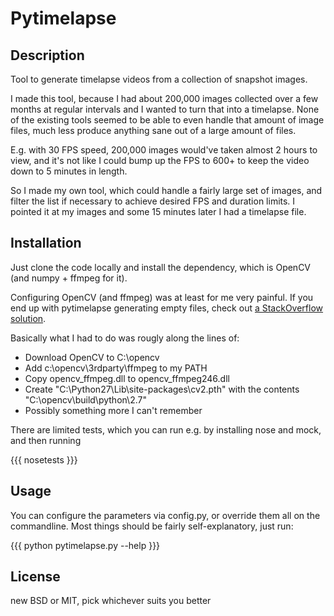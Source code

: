 # Pytimelapse

## Description

Tool to generate timelapse videos from a collection of snapshot images.

I made this tool, because I had about 200,000 images collected over a few months at regular intervals and I wanted to turn that into a timelapse. None of the existing tools seemed to be able to even handle that amount of image files, much less produce anything sane out of a large amount of files.

E.g. with 30 FPS speed, 200,000 images would've taken almost 2 hours to view, and it's not like I could bump up the FPS to 600+ to keep the video down to 5 minutes in length.

So I made my own tool, which could handle a fairly large set of images, and filter the list if necessary to achieve desired FPS and duration limits. I pointed it at my images and some 15 minutes later I had a timelapse file.


## Installation

Just clone the code locally and install the dependency, which is OpenCV (and numpy + ffmpeg for it).

Configuring OpenCV (and ffmpeg) was at least for me very painful. If you end up with pytimelapse generating empty files, check out [a StackOverflow solution](http://stackoverflow.com/questions/11699298/opencv-2-4-videocapture-not-working-on-windows).

Basically what I had to do was rougly along the lines of:
 * Download OpenCV to C:\opencv
 * Add c:\opencv\3rdparty\ffmpeg to my PATH
 * Copy opencv_ffmpeg.dll to opencv_ffmpeg246.dll
 * Create "C:\Python27\Lib\site-packages\cv2.pth" with the contents "C:\opencv\build\python\2.7\"
 * Possibly something more I can't remember

There are limited tests, which you can run e.g. by installing nose and mock, and then running

{{{
nosetests
}}}

## Usage

You can configure the parameters via config.py, or override them all on the commandline. Most things should be fairly self-explanatory, just run:

{{{
python pytimelapse.py --help
}}}



## License

new BSD or MIT, pick whichever suits you better
